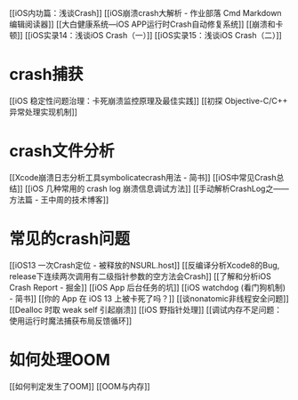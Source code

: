 [[iOS内功篇：浅谈Crash]]
[[iOS崩溃crash大解析 - 作业部落 Cmd Markdown 编辑阅读器]]
[[大白健康系统—iOS APP运行时Crash自动修复系统]]
[[崩溃和卡顿]]
[[iOS实录14：浅谈iOS Crash（一）]]
[[iOS实录15：浅谈iOS Crash（二）]]

# crash捕获
[[iOS 稳定性问题治理：卡死崩溃监控原理及最佳实践]]
[[初探 Objective-C\/C++ 异常处理实现机制]]

# crash文件分析
[[Xcode崩溃日志分析工具symbolicatecrash用法 - 简书]]
[[iOS中常见Crash总结]]
[[iOS 几种常用的 crash log 崩溃信息调试方法]]
[[手动解析CrashLog之——方法篇 - 王中周的技术博客]]

# 常见的crash问题
[[iOS13 一次Crash定位 - 被释放的NSURL.host]]
[[反编译分析Xcode8的Bug, release下连续两次调用有二级指针参数的空方法会Crash]]
[[了解和分析iOS Crash Report - 掘金]]
[[iOS App 后台任务的坑]]
[[iOS watchdog (看门狗机制) - 简书]]
[[你的 App 在 iOS 13 上被卡死了吗？]]
[[谈nonatomic非线程安全问题]]
[[Dealloc 时取 weak self 引起崩溃]]
[[iOS 野指针处理]]
[[调试内存不足问题：使用运行时魔法捕获布局反馈循环]]

# 如何处理OOM
[[如何判定发生了OOM]]
[[OOM与内存]]